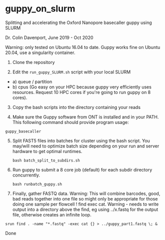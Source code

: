 # guppy_on_slurm
Splitting and accelerating the Oxford Nanopore basecaller guppy using SLURM 


Dr. Colin Davenport, June 2019 - Oct 2020

Warning: only tested on Ubuntu 16.04 to date. Guppy works fine on Ubuntu 20.04, use a singularity container.

1. Clone the repository

2. Edit the `run_guppy_SLURM.sh` script with your local SLURM 
  - a) queue / partition
  - b) cpus (Go easy on your HPC because guppy very efficiently uses resources. Request 10 HPC cores if you're going to run guppy on 8 cores). 

3. Copy the bash scripts into the directory containing your reads

4. Make sure the Guppy software from ONT is installed and in your PATH. This following command should provide program usage:

  `guppy_basecaller`

5. Split FAST5 files into batches for cluster using the bash script. You may/will need to optimize batch size depending on your run and server hardware to get optimal runtimes. 

    `bash batch_split_to_subdirs.sh`

6. Run guppy to submit a 8 core job (default) for each subdir directory concurrently.

   `bash runbatch_guppy.sh`
  
7. Finally, gather FASTQ data. Warning: This will combine barcodes, good, bad reads together into one file so might only be appropriate for those doing one sample per flowcell !
  find exec cat. Warning - needs to write output into a directory above the find, eg 
  using ../x.fastq for the output file, otherwise creates an infinite loop. 
  
  `srun find . -name "*.fastq" -exec cat {} > ../guppy_part1.fastq \; &`


Done
